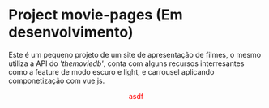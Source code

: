 # Project movie-pages (Em desenvolvimento)
Este é um pequeno projeto de um site de apresentação de filmes, o mesmo utiliza a API do *'themoviedb'*, conta com alguns recursos interresantes como a feature de modo escuro e light, e carrousel aplicando componetização com vue.js.

<div align="center" style="color:red;">
  asdf
</div>
